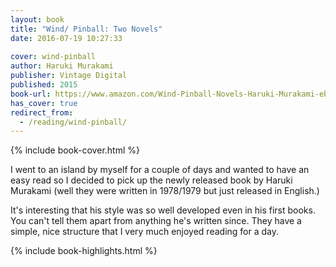 ```yaml
---
layout: book
title: "Wind/ Pinball: Two Novels"
date: 2016-07-19 10:27:33
 
cover: wind-pinball
author: Haruki Murakami
publisher: Vintage Digital
published: 2015
book-url: https://www.amazon.com/Wind-Pinball-Novels-Haruki-Murakami-ebook/dp/B00VPIXBJS
has_cover: true
redirect_from:
  - /reading/wind-pinball/
---
```

{% include book-cover.html %}

I went to an island by myself for a couple of days and wanted to have an easy read so I decided to pick up the newly released book by Haruki Murakami (well they were written in 1978/1979 but just released in English.)

It's interesting that his style was so well developed even in his first books. You can't tell them apart from anything he's written since. They have a simple, nice structure that I very much enjoyed reading for a day.

{% include book-highlights.html %}
